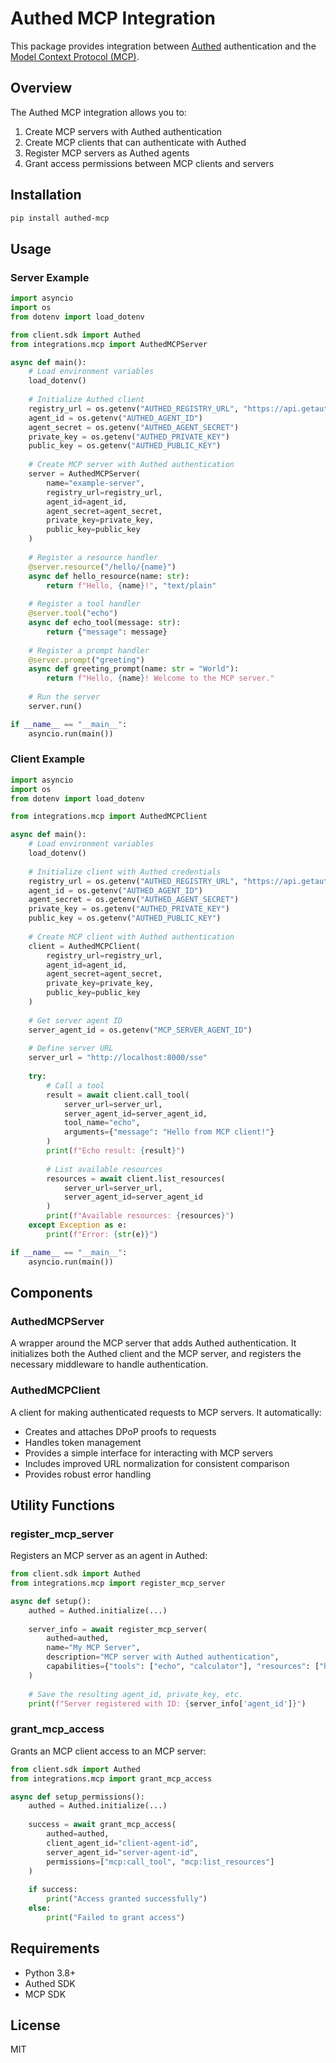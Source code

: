 # Authed MCP Integration

This package provides integration between [Authed](https://getauthed.dev) authentication and the [Model Context Protocol (MCP)](https://github.com/mcp-sdk/mcp).

## Overview

The Authed MCP integration allows you to:

1. Create MCP servers with Authed authentication
2. Create MCP clients that can authenticate with Authed
3. Register MCP servers as Authed agents
4. Grant access permissions between MCP clients and servers

## Installation

```bash
pip install authed-mcp
```

## Usage

### Server Example

```python
import asyncio
import os
from dotenv import load_dotenv

from client.sdk import Authed
from integrations.mcp import AuthedMCPServer

async def main():
    # Load environment variables
    load_dotenv()
    
    # Initialize Authed client
    registry_url = os.getenv("AUTHED_REGISTRY_URL", "https://api.getauthed.dev")
    agent_id = os.getenv("AUTHED_AGENT_ID")
    agent_secret = os.getenv("AUTHED_AGENT_SECRET")
    private_key = os.getenv("AUTHED_PRIVATE_KEY")
    public_key = os.getenv("AUTHED_PUBLIC_KEY")
    
    # Create MCP server with Authed authentication
    server = AuthedMCPServer(
        name="example-server",
        registry_url=registry_url,
        agent_id=agent_id,
        agent_secret=agent_secret,
        private_key=private_key,
        public_key=public_key
    )
    
    # Register a resource handler
    @server.resource("/hello/{name}")
    async def hello_resource(name: str):
        return f"Hello, {name}!", "text/plain"
    
    # Register a tool handler
    @server.tool("echo")
    async def echo_tool(message: str):
        return {"message": message}
    
    # Register a prompt handler
    @server.prompt("greeting")
    async def greeting_prompt(name: str = "World"):
        return f"Hello, {name}! Welcome to the MCP server."
    
    # Run the server
    server.run()

if __name__ == "__main__":
    asyncio.run(main())
```

### Client Example

```python
import asyncio
import os
from dotenv import load_dotenv

from integrations.mcp import AuthedMCPClient

async def main():
    # Load environment variables
    load_dotenv()
    
    # Initialize client with Authed credentials
    registry_url = os.getenv("AUTHED_REGISTRY_URL", "https://api.getauthed.dev")
    agent_id = os.getenv("AUTHED_AGENT_ID")
    agent_secret = os.getenv("AUTHED_AGENT_SECRET")
    private_key = os.getenv("AUTHED_PRIVATE_KEY")
    public_key = os.getenv("AUTHED_PUBLIC_KEY")
    
    # Create MCP client with Authed authentication
    client = AuthedMCPClient(
        registry_url=registry_url,
        agent_id=agent_id,
        agent_secret=agent_secret,
        private_key=private_key,
        public_key=public_key
    )
    
    # Get server agent ID
    server_agent_id = os.getenv("MCP_SERVER_AGENT_ID")
    
    # Define server URL
    server_url = "http://localhost:8000/sse"
    
    try:
        # Call a tool
        result = await client.call_tool(
            server_url=server_url,
            server_agent_id=server_agent_id,
            tool_name="echo",
            arguments={"message": "Hello from MCP client!"}
        )
        print(f"Echo result: {result}")
        
        # List available resources
        resources = await client.list_resources(
            server_url=server_url,
            server_agent_id=server_agent_id
        )
        print(f"Available resources: {resources}")
    except Exception as e:
        print(f"Error: {str(e)}")

if __name__ == "__main__":
    asyncio.run(main())
```

## Components

### AuthedMCPServer

A wrapper around the MCP server that adds Authed authentication. It initializes both the Authed client and the MCP server, and registers the necessary middleware to handle authentication.

### AuthedMCPClient

A client for making authenticated requests to MCP servers. It automatically:
- Creates and attaches DPoP proofs to requests
- Handles token management
- Provides a simple interface for interacting with MCP servers
- Includes improved URL normalization for consistent comparison
- Provides robust error handling

## Utility Functions

### register_mcp_server

Registers an MCP server as an agent in Authed:

```python
from client.sdk import Authed
from integrations.mcp import register_mcp_server

async def setup():
    authed = Authed.initialize(...)
    
    server_info = await register_mcp_server(
        authed=authed,
        name="My MCP Server",
        description="MCP server with Authed authentication",
        capabilities={"tools": ["echo", "calculator"], "resources": ["hello"]}
    )
    
    # Save the resulting agent_id, private_key, etc.
    print(f"Server registered with ID: {server_info['agent_id']}")
```

### grant_mcp_access

Grants an MCP client access to an MCP server:

```python
from client.sdk import Authed
from integrations.mcp import grant_mcp_access

async def setup_permissions():
    authed = Authed.initialize(...)
    
    success = await grant_mcp_access(
        authed=authed,
        client_agent_id="client-agent-id",
        server_agent_id="server-agent-id",
        permissions=["mcp:call_tool", "mcp:list_resources"]
    )
    
    if success:
        print("Access granted successfully")
    else:
        print("Failed to grant access")
```

## Requirements

- Python 3.8+
- Authed SDK
- MCP SDK

## License

MIT 